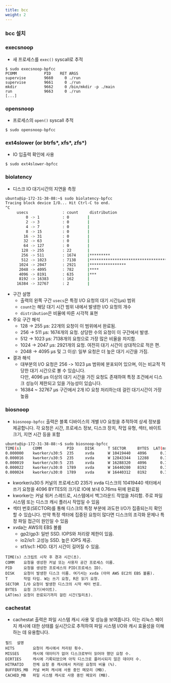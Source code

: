 ```yaml
---
title: bcc
weight: 2
---
```

### bcc 설치

### execsnoop
- 새 프로세스를 `exec()` syscall로 추적
```
$ sudo execsnoop-bpfcc
PCOMM            PID    RET ARGS
supervise        9660     0 ./run
supervise        9661     0 ./run
mkdir            9662     0 /bin/mkdir -p ./main
run              9663     0 ./run
[...]
```
### opensnoop
- 프로세스의 `open()` syscall 추적
```
$ sudo opensnoop-bpfcc
```
### ext4slower (or btrfs*, xfs*, zfs*)
- IO 입출력 확인에 사용
```
$ sudo ext4slower-bpfcc
```

### biolatency
- 디스크 IO 대기시간의 지연을 측정
```bash
ubuntu@ip-172-31-38-88:~$ sudo biolatency-bpfcc
Tracing block device I/O... Hit Ctrl-C to end.
^C
     usecs               : count     distribution
         0 -> 1          : 0        |                                        |
         2 -> 3          : 0        |                                        |
         4 -> 7          : 0        |                                        |
         8 -> 15         : 0        |                                        |
        16 -> 31         : 0        |                                        |
        32 -> 63         : 0        |                                        |
        64 -> 127        : 0        |                                        |
       128 -> 255        : 22       |                                        |
       256 -> 511        : 1674     |*********                               |
       512 -> 1023       : 7138     |****************************************|
      1024 -> 2047       : 2921     |****************                        |
      2048 -> 4095       : 782      |****                                    |
      4096 -> 8191       : 635      |***                                     |
      8192 -> 16383      : 162      |                                        |
     16384 -> 32767      : 2        |                                        |
```
- 구간 설명
  - 출력의 왼쪽 구간 `usecs`은 특정 I/O 요청의 대기 시간(µs) 범위
  - `count`는 해당 대기 시간 범위 내에서 발생한 I/O 요청의 개수
  - `distribution`은 비율에 따른 시각적 표현
- 주요 구간 해석
  - 128 -> 255 µs: 22개의 요청이 이 범위에서 완료됨.
  - 256 -> 511 µs: 1674개의 요청. 상당한 수의 요청이 이 구간에서 발생.
  - 512 -> 1023 µs: 7138개의 요청으로 가장 많은 비율을 차지함.
  - 1024 -> 2047 µs: 2921개의 요청. 여전히 대기 시간이 상대적으로 적은 편.
  - 2048 -> 4095 µs 및 그 이상: 일부 요청은 더 높은 대기 시간을 가짐.
- 결과 해석
  - 대부분의 I/O 요청은 256 -> 1023 µs 범위에 분포되어 있으며, 이는 비교적 적당한 대기 시간으로 볼 수 있습니다.   
    다만, 4096 µs 이상의 대기 시간을 가진 요청도 존재하여 특정 조건에서 디스크 성능이 제한되고 있을 가능성이 있습니다.
  - 16384 ~ 32767 µs 구간에서 2개 IO 요청 처리하는데 걸린 대기시간이 가장 높음

### biosnoop
- `biosnoop-bpfcc` 출력은 블록 디바이스의 개별 I/O 요청을 추적하여 상세 정보를 제공합니다. 각 요청은 시간, 프로세스 정보, 디스크 장치, 작업 유형, 섹터, 바이트 크기, 지연 시간 등을 포함
```bash
ubuntu@ip-172-31-38-88:~$ sudo biosnoop-bpfcc
TIME(s)     COMM           PID     DISK      T SECTOR     BYTES  LAT(ms)
0.000000    kworker/u30:5  235     xvda      W 10419440   4096      0.76
0.000016    kworker/u30:5  235     xvda      W 12843344   12288     0.75
0.000019    kworker/u30:5  235     xvda      W 16288320   4096      0.75
0.000022    kworker/u30:0  1789    xvda      W 16440280   8192      0.71
0.000024    kworker/u30:0  1789    xvda      W 16440312   8192      0.70
```
- kworker/u30:5 커널의 프로세스ID 235가 xvda 디스크의 10419440 섹터에서 쓰기 요청을 4096 BYTES의 크기로 IO에 보내 0.76ms 뒤에 완료됨
- kworker는 커널 워커 스레드로, 시스템에서 백그라운드 작업을 처리함. 주로 파일 시스템 또는 디스크 캐시 플러시 작업일 수 있음
- 섹터 번호(SECTOR)를 통해 디스크의 특정 부분에 과도한 I/O가 집중되는지 확인할 수 있습니다. 만약 특정 섹터에 집중된 요청이 많다면 디스크의 조각화 문제나 특정 파일 접근이 원인일 수 있음
- xvda는 AWS의 EBS 볼륨
  - gp2/gp3: 일반 SSD. IOPS와 처리량 제한이 있음.
  - io2/io1: 고성능 SSD. 높은 IOPS 제공.
  - st1/sc1: HDD. 대기 시간이 길어질 수 있음.
```
TIME(s)	스크립트 시작 후 경과 시간(초).
COMM	요청을 생성한 커널 또는 사용자 공간 프로세스 이름.
PID	    요청을 생성한 프로세스의 PID(프로세스 ID).
DISK	요청이 발생한 디스크 이름. 여기서는 xvda (아마 AWS EC2의 EBS 볼륨).
T	    작업 타입. W는 쓰기 요청, R은 읽기 요청.
SECTOR	I/O 요청이 발생한 디스크의 시작 섹터 번호.
BYTES	요청 크기(바이트).
LAT(ms)	요청이 완료되기까지 걸린 시간(밀리초).
```

### cachestat
- cachestat 출력은 파일 시스템 캐시 사용 및 성능을 보여줍니다. 이는 리눅스 페이지 캐시에 대한 상태를 실시간으로 추적하여 파일 시스템 I/O와 캐시 효율성을 이해하는 데 유용합니다.
```
필드	설명
HITS	    요청이 캐시에서 처리된 횟수.
MISSES	    캐시에 데이터가 없어 디스크로부터 읽어야 했던 요청 수.
DIRTIES	    캐시에 기록되었으며 아직 디스크로 플러시되지 않은 데이터 수.
HITRATIO	전체 요청 중 캐시에서 처리된 요청의 비율 (%).
BUFFERS_MB	커널 버퍼 캐시에 사용 중인 메모리 (MB).
CACHED_MB	파일 시스템 캐시로 사용 중인 메모리 (MB).
```